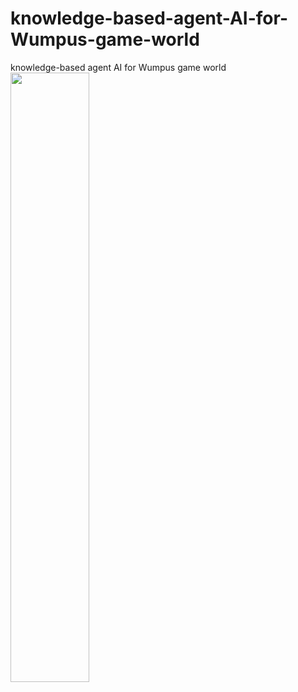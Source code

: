 # knowledge-based-agent-AI-for-Wumpus-game-world
knowledge-based agent AI for Wumpus game world
<img src="https://github.com/kzlca/knowledge-based-agent-AI-for-Wumpus-game-world/blob/main/Drawing.sketchpad.png" width="50%" height="50%">


